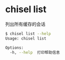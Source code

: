 # chisel list

列出所有缓存的会话

```bash
$ chisel list --help
Usage: chisel list

Options:
  -h, --help  打印帮助信息
```